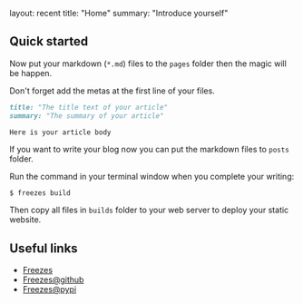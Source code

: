 layout: recent
title:  "Home"
summary: "Introduce yourself"

## Quick started

Now put your markdown (`*.md`) files to the `pages` folder then the magic will be happen.

Don't forget add the metas at the first line of your files.

```markdown
title: "The title text of your article"
summary: "The summary of your article"

Here is your article body
```

If you want to write your blog now you can put the markdown files to `posts` folder.

Run the command in your terminal window when you complete your writing:

```
$ freezes build
```

Then copy all files in `builds` folder to your web server to deploy your static website.

## Useful links

- [Freezes](http://dotnetage.github.io/freezes)
- [Freezes@github](https://github.com/dotnetage/freezes)
- [Freezes@pypi](https://pypi.python.org/pypi/Freezes)